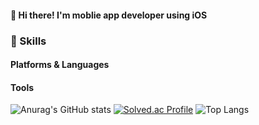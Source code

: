 #### 👋 Hi there! I'm moblie app developer using iOS


### 💪 Skills
#### Platforms & Languages

#### Tools

![Anurag's GitHub stats](https://github-readme-stats.vercel.app/api?username=yoohyebin&show_icons=true&theme=radical&bg_color=#fad0c4,#ffd1ff)
[![Solved.ac Profile](http://mazassumnida.wtf/api/generate_badge?boj=99dbgpqls)](https://solved.ac/99dbgpqls)
![Top Langs](https://github-readme-stats.vercel.app/api/top-langs/?username=yoohyebin&layout=compact&theme=onedark)
